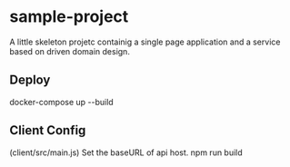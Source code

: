 # sample-project
A little skeleton projetc containig a single page application and a service based on driven domain design.
## Deploy
docker-compose up --build
## Client Config
(client/src/main.js) Set the baseURL of api host.
npm run build
